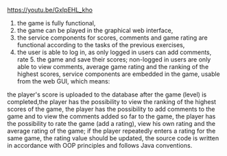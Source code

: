 https://youtu.be/GxIpEHL_kho

1. the game is fully functional,
2. the game can be played in the graphical web interface,
3. the service components for scores, comments and game rating are functional according to the tasks of the previous exercises,
4. the user is able to log in, as only logged in users can add comments, rate 5. the game and save their scores; non-logged in users are only able to view comments, average game rating and the ranking of the highest scores,
service components are embedded in the game, usable from the web GUI, which means:

the player's score is uploaded to the database after the game (level) is completed,the player has the possibility to view the ranking of the highest scores of the game, the player has the possibility to add comments to the game and to view the comments added so far to the game,
the player has the possibility to rate the game (add a rating), view his own rating and the average rating of the game; if the player repeatedly enters a rating for the same game, the rating value should be updated, the source code is written in accordance with OOP principles and follows Java conventions.
